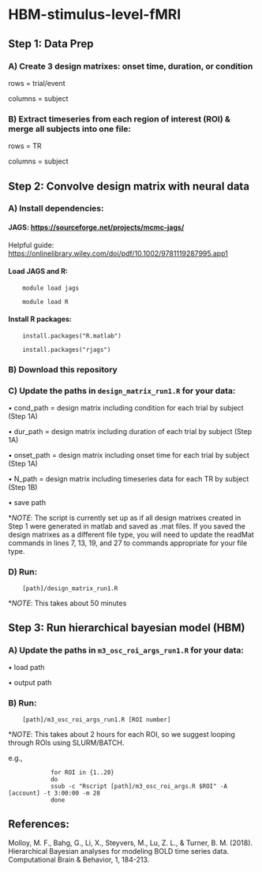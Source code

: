 # HBM-stimulus-level-fMRI

## Step 1: Data Prep

### A) Create 3 design matrixes: onset time, duration, or condition

rows = trial/event

columns = subject

### B) Extract timeseries from each region of interest (ROI) & merge all subjects into one file: 

rows = TR

columns = subject

## Step 2: Convolve design matrix with neural data

### A) Install dependencies:

#### JAGS: https://sourceforge.net/projects/mcmc-jags/

Helpful guide: https://onlinelibrary.wiley.com/doi/pdf/10.1002/9781119287995.app1 

#### Load JAGS and R:

        module load jags

        module load R	

#### Install R packages: 

        install.packages("R.matlab")

        install.packages("rjags")

### B) Download this repository

### C) Update the paths in `design_matrix_run1.R` for your data:

• cond_path = design matrix including condition for each trial by subject (Step 1A)

• dur_path = design matrix including duration of each trial by subject (Step 1A)

• onset_path = design matrix including onset time for each trial by subject (Step 1A)

• N_path = design matrix including timeseries data for each TR by subject (Step 1B) 

• save path

**NOTE*: The script is currently set up as if all design matrixes created in Step 1 were generated in matlab and saved as .mat files. If you saved the design matrixes as a different file type, you will need to update the readMat commands in lines  7, 13, 19, and 27 to commands appropriate for your file type.

### D) Run:

        [path]/design_matrix_run1.R

**NOTE*: This takes about 50 minutes


## Step 3: Run hierarchical bayesian model (HBM)

### A) Update the paths in `m3_osc_roi_args_run1.R` for your data:

• load path

• output path

### B) Run:
        
        [path]/m3_osc_roi_args_run1.R [ROI number]

**NOTE*: This takes about 2 hours for each ROI, so we suggest looping through ROIs using SLURM/BATCH.

e.g.,

                for ROI in {1..20}
                do
                ssub -c "Rscript [path]/m3_osc_roi_args.R $ROI" -A [account] -t 3:00:00 -m 28
                done

## References:

Molloy, M. F., Bahg, G., Li, X., Steyvers, M., Lu, Z. L., & Turner, B. M. (2018). Hierarchical Bayesian analyses for modeling BOLD time series data. Computational Brain & Behavior, 1, 184-213.
